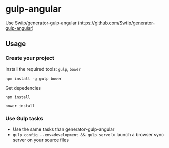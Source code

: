# gulp-angular
Use Swiip/generator-gulp-angular (https://github.com/Swiip/generator-gulp-angular)

## Usage

### Create your project

Install the required tools: `gulp`, `bower`
```
npm install -g gulp bower
```

Get depedencies
```
npm install
```
```
bower install
```

### Use Gulp tasks
* Use the same tasks than generator-gulp-angular
* `gulp config --env=development && gulp serve` to launch a browser sync server on your source files

